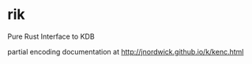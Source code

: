 # rik
Pure Rust Interface to KDB

partial encoding documentation at http://jnordwick.github.io/k/kenc.html
